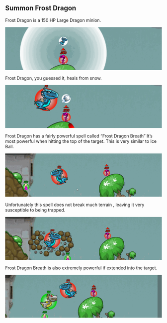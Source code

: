 ## Summon Frost Dragon


Frost Dragon is a 150 HP Large Dragon minion.


![drag1](https://raw.githubusercontent.com/1IlIl/wikidata/main/frost/gifs/drag1.gif)


Frost Dragon, you guessed it, heals from snow.


![drag2](https://raw.githubusercontent.com/1IlIl/wikidata/main/frost/gifs/drag2.gif)


Frost Dragon has a fairly powerful spell called “Frost Dragon Breath” It’s most powerful when hitting the top of the target. This is very similar to Ice Ball. 

![drag3](https://raw.githubusercontent.com/1IlIl/wikidata/main/frost/gifs/drag3.gif)


Unfortunately this spell does not break much terrain , leaving it very susceptible to being trapped.


![drag4](https://raw.githubusercontent.com/1IlIl/wikidata/main/frost/gifs/drag4.gif)


Frost Dragon Breath is also extremely powerful if extended into the target.


![drag5](https://raw.githubusercontent.com/1IlIl/wikidata/main/frost/gifs/drag5.gif)


